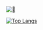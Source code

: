 ### 
[![🍭](https://github-readme-stats.vercel.app/api?username=J-VU&show_icons=true&hide=stars&hide_border)](https://github.com/J-VU/github-readme-stats)

[![Top Langs](https://github-readme-stats.vercel.app/api/top-langs/?username=J-VU&layout=compact)](https://github.com/J-VU/github-readme-stats)
